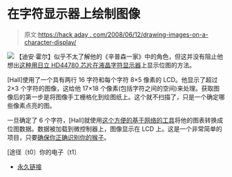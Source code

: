 # 在字符显示器上绘制图像

> 原文:[https://hack aday . com/2008/06/12/drawing-images-on-a-character-display/](https://hackaday.com/2008/06/12/drawing-images-on-a-character-display/)

![](../Images/f7256c9feeb774c583753c56e1ff994d.png)
【迪安·霍尔】似乎不太了解他的《辛普森一家》中的角色，但这并没有阻止他想出[这种用日立 HD44780 芯片在液晶字符显示器](http://deanandara.com/robots/ApuLcd.html)上显示位图的方法。

[Hall]使用了一个具有两行 16 字符和每个字符 8×5 像素的 LCD。他显示了超过 2×3 个字符的图像，这给他 17×18 个像素(包括字符之间的空间)来处理。获取图像后的第一步是将图像手工栅格化到绘图纸上。这个就不扫描了，只是一个确定哪些像素点亮的图。

一旦确定了 6 个字符，[Hall]就使用[这个方便的基于网络的工具](http://www.quinapalus.com/hd44780udg.html)将他的图表转换成位图数据。数据被加载到微控制器上，图像显示在 LCD 上。这是一个非常简单的项目，只要[确保你正确识别你的猴子](http://en.wikipedia.org/wiki/List_of_animals_in_The_Simpsons#Mojo)。

[途径〔t0〕你的电子〔t1〕

*   [永久链接](http://deanandara.com/robots/ApuLcd.html)